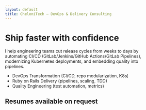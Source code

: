 ```yaml
---
layout: default
title: CheloniTech — DevOps & Delivery Consulting
---
```


# Ship faster with confidence
I help engineering teams cut release cycles from weeks to days by automating CI/CD (GitLab/Jenkins/GitHub Actions/GitLab Pipelines), modernizing Kubernetes deployments, and embedding quality into pipelines.

- DevOps Transformation (CI/CD, repo modularization, K8s)
- Ruby on Rails Delivery (pipelines, scaling, TDD)
- Quality Engineering (test automation, metrics)

## Resumes available on request